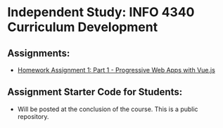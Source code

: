 # Independent Study: INFO 4340 Curriculum Development

## Assignments:
  - [Homework Assignment 1: Part 1 - Progressive Web Apps with Vue.js](/hw1-part1.pdf)

## Assignment Starter Code for Students:
  - Will be posted at the conclusion of the course. This is a public repository.
